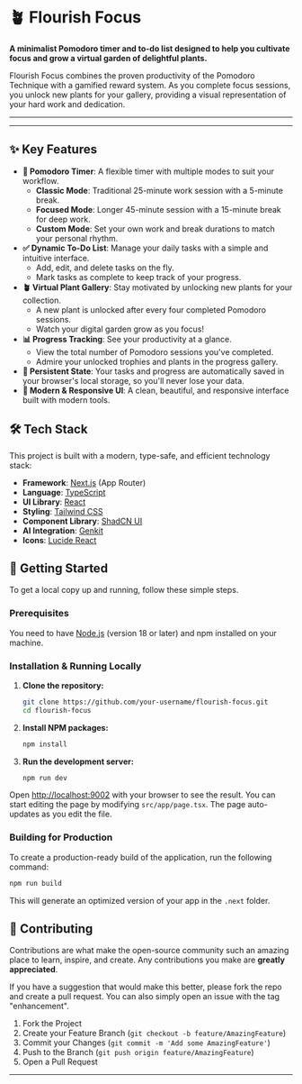 # 🪴 Flourish Focus

**A minimalist Pomodoro timer and to-do list designed to help you cultivate focus and grow a virtual garden of delightful plants.**

Flourish Focus combines the proven productivity of the Pomodoro Technique with a gamified reward system. As you complete focus sessions, you unlock new plants for your gallery, providing a visual representation of your hard work and dedication.

---


---

## ✨ Key Features

- **🍅 Pomodoro Timer**: A flexible timer with multiple modes to suit your workflow.
  - **Classic Mode**: Traditional 25-minute work session with a 5-minute break.
  - **Focused Mode**: Longer 45-minute session with a 15-minute break for deep work.
  - **Custom Mode**: Set your own work and break durations to match your personal rhythm.
- **✅ Dynamic To-Do List**: Manage your daily tasks with a simple and intuitive interface.
  - Add, edit, and delete tasks on the fly.
  - Mark tasks as complete to keep track of your progress.
- **🪴 Virtual Plant Gallery**: Stay motivated by unlocking new plants for your collection.
  - A new plant is unlocked after every four completed Pomodoro sessions.
  - Watch your digital garden grow as you focus!
- **📊 Progress Tracking**: See your productivity at a glance.
  - View the total number of Pomodoro sessions you've completed.
  - Admire your unlocked trophies and plants in the progress gallery.
- **💾 Persistent State**: Your tasks and progress are automatically saved in your browser's local storage, so you'll never lose your data.
- **🎨 Modern & Responsive UI**: A clean, beautiful, and responsive interface built with modern tools.

## 🛠️ Tech Stack

This project is built with a modern, type-safe, and efficient technology stack:

- **Framework**: [Next.js](https://nextjs.org/) (App Router)
- **Language**: [TypeScript](https://www.typescriptlang.org/)
- **UI Library**: [React](https://react.dev/)
- **Styling**: [Tailwind CSS](https://tailwindcss.com/)
- **Component Library**: [ShadCN UI](https://ui.shadcn.com/)
- **AI Integration**: [Genkit](https://firebase.google.com/docs/genkit)
- **Icons**: [Lucide React](https://lucide.dev/guide/packages/lucide-react)

## 🚀 Getting Started

To get a local copy up and running, follow these simple steps.

### Prerequisites

You need to have [Node.js](https://nodejs.org/en/) (version 18 or later) and npm installed on your machine.

### Installation & Running Locally

1. **Clone the repository:**
   ```sh
   git clone https://github.com/your-username/flourish-focus.git
   cd flourish-focus
   ```

2. **Install NPM packages:**
   ```sh
   npm install
   ```

3. **Run the development server:**
   ```sh
   npm run dev
   ```

Open [http://localhost:9002](http://localhost:9002) with your browser to see the result. You can start editing the page by modifying `src/app/page.tsx`. The page auto-updates as you edit the file.

### Building for Production

To create a production-ready build of the application, run the following command:
```sh
npm run build
```
This will generate an optimized version of your app in the `.next` folder.

## 🤝 Contributing

Contributions are what make the open-source community such an amazing place to learn, inspire, and create. Any contributions you make are **greatly appreciated**.

If you have a suggestion that would make this better, please fork the repo and create a pull request. You can also simply open an issue with the tag "enhancement".

1. Fork the Project
2. Create your Feature Branch (`git checkout -b feature/AmazingFeature`)
3. Commit your Changes (`git commit -m 'Add some AmazingFeature'`)
4. Push to the Branch (`git push origin feature/AmazingFeature`)
5. Open a Pull Request

---
